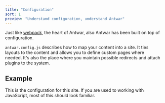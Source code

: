 ```yaml
---
title: "Configuration"
sort: 1
preview: "Understand configuration, understand Antwar"
---
```


Just like [webpack](https://webpack.js.org/), the heart of Antwar, also Antwar has been built on top of configuration.

`antwar.config.js` describes how to map your content into a site. It ties layouts to the content and allows you to define custom pages where needed. It's also the place where you maintain possible redirects and attach plugins to the system.

## Example

This is the configuration for this site. If you are used to working with JavaScript, most of this should look familiar.

<!-- EMBED require('!!raw-loader!highlight-loader!../../antwar.config.js') -->

